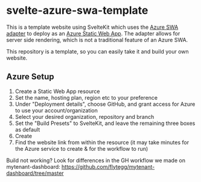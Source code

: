 # svelte-azure-swa-template
This is a template website using SvelteKit which uses the [Azure SWA adapter](https://github.com/geoffrich/svelte-adapter-azure-swa) to deploy as an [Azure Static Web App](https://azure.microsoft.com/en-gb/products/app-service/static). The adapter allows for server side rendering, which is not a traditional feature of an Azure SWA.

This repository is a template, so you can easily take it and build your own website.

## Azure Setup
1. Create a Static Web App resource
2. Set the name, hosting plan, region etc to your preference
3. Under "Deployment details", choose GitHub, and grant access for Azure to use your account/organization
4. Select your desired organization, repository and branch
5. Set the "Build Presets" to SvelteKit, and leave the remaining three boxes as default
6. Create
7. Find the website link from within the resource (it may take minutes for the Azure service to create & for the workflow to run)

Build not working? Look for differences in the GH workflow we made on mytenant-dashboard: https://github.com/flytegg/mytenant-dashboard/tree/master

